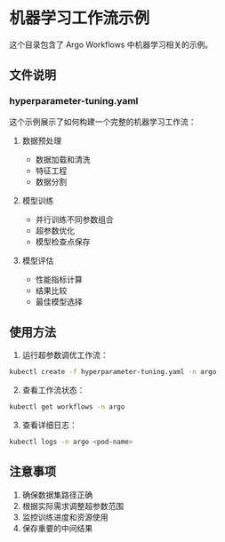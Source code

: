 # 机器学习工作流示例

这个目录包含了 Argo Workflows 中机器学习相关的示例。

## 文件说明

### hyperparameter-tuning.yaml
这个示例展示了如何构建一个完整的机器学习工作流：

1. 数据预处理
   - 数据加载和清洗
   - 特征工程
   - 数据分割

2. 模型训练
   - 并行训练不同参数组合
   - 超参数优化
   - 模型检查点保存

3. 模型评估
   - 性能指标计算
   - 结果比较
   - 最佳模型选择

## 使用方法

1. 运行超参数调优工作流：
```bash
kubectl create -f hyperparameter-tuning.yaml -n argo
```

2. 查看工作流状态：
```bash
kubectl get workflows -n argo
```

3. 查看详细日志：
```bash
kubectl logs -n argo <pod-name>
```

## 注意事项

1. 确保数据集路径正确
2. 根据实际需求调整超参数范围
3. 监控训练进度和资源使用
4. 保存重要的中间结果 